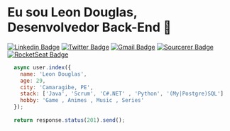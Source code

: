 # Eu sou Leon Douglas, Desenvolvedor Back-End 🤖

[![Linkedin Badge](https://img.shields.io/badge/-Linkedin-6633cc?style=flat-square&logo=Linkedin&logoColor=white&color=black&link=https://www.linkedin.com/in/leondouglas/)](https://www.linkedin.com/in/leondouglas/)
[![Twitter Badge](https://img.shields.io/badge/-Twitter-6633cc?style=flat-square&logo=Twitter&logoColor=white&color=black&link=https://twitter.com/leonnashi)](https://twitter.com/leonnashi)
[![Gmail Badge](https://img.shields.io/badge/-Gmail-c14438?style=flat-square&logo=Gmail&logoColor=white&color=black&link=mailto:leonnashi21@gmail.com)](mailto:leonnashi21@gmail.com)
[![Sourcerer Badge](https://img.shields.io/badge/-Sourcerer.io-6633cc?style=flat-square&logo=appveyor&logoColor=white&color=black&link=https://sourcerer.io/leonnashi)](https://sourcerer.io/leonnashi)
[![RocketSeat Badge](https://img.shields.io/badge/-RocketSeat-6633cc?style=flat-square&logo=Polymer-Project&logoColor=white&color=black&link=https://app.rocketseat.com.br/me/leonnashi)](https://app.rocketseat.com.br/me/leonnashi)

```javascript
  async user.index({
    name: 'Leon Douglas',
    age: 29,
    city: 'Camaragibe, PE',
    stack: ['Java', 'Scrum', 'C#.NET' , 'Python', '(My|Postgre)SQL']
    hobby: 'Game , Animes , Music , Series'
  });
  
  return response.status(201).send();
```
